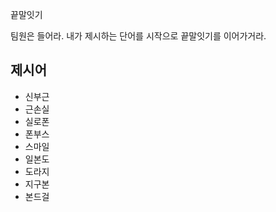 끝말잇기

팀원은 들어라. 내가 제시하는 단어를 시작으로 끝말잇기를 이어가거라.

## 제시어

- 신부근
- 근손실
- 실로폰
- 폰부스
- 스마일
- 일본도
- 도라지
- 지구본
- 본드걸
